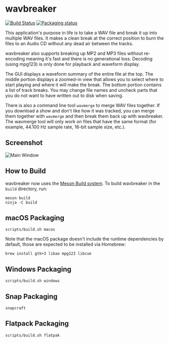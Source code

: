 wavbreaker
==========

[![Build Status](https://github.com/thp/wavbreaker/actions/workflows/build.yml/badge.svg)](https://github.com/thp/wavbreaker/actions)
[![Packaging status](https://repology.org/badge/tiny-repos/wavbreaker.svg)](https://repology.org/project/wavbreaker/versions)

This application's purpose in life is to take a WAV file and break it up
into multiple WAV files. It makes a clean break at the correct position
to burn the files to an Audio CD without any dead air between the tracks.

wavbreaker also supports breaking up MP2 and MP3 files without re-encoding
meaning it's fast and there is no generational loss. Decoding (using mpg123)
is only done for playback and waveform display.

The GUI displays a waveform summary of the entire file at the top. The middle
portion displays a zoomed-in view that allows you to select where to start
playing and where it will make the break. The bottom portion contains a list
of track breaks. You may change file names and uncheck parts that you do not
want to have written out to disk when saving.

There is also a command line tool `wavmerge` to merge WAV files together.
If you download a show and don't like how it was tracked, you can merge them
together with `wavmerge` and then break them back up with wavbreaker. The
wavmerge tool will only work on files that have the same format (for example,
44.100 Hz sample rate, 16-bit sample size, etc.).


Screenshot
----------

![Main Window](data/screenshot.png)


How to Build
------------

wavbreaker now uses the [Meson Build system](https://mesonbuild.com/). To
build wavbreaker in the `build` directory, run:

    meson build
    ninja -C build


macOS Packaging
---------------

    scripts/build.sh macos

Note that the macOS package doesn't include the runtime dependencies by
default, those are expected to be installed via Homebrew:

    brew install gtk+3 libao mpg123 libcue


Windows Packaging
-----------------

    scripts/build.sh windows


Snap Packaging
--------------

    snapcraft


Flatpack Packaging
------------------

    scripts/build.sh flatpak
